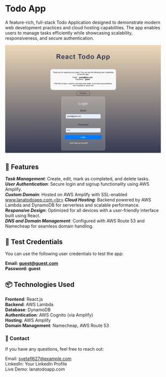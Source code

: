 # Todo App
A feature-rich, full-stack Todo Application designed to demonstrate modern web development practices and cloud hosting capabilities. The app enables users to manage tasks efficiently while showcasing scalability, responsiveness, and secure authentication.

![applogo ](https://github.com/diversv/Todo_list/blob/main/authpage.PNG)


## 🚀  Features
***Task Management***:  Create, edit, mark as completed, and delete tasks.<br>
***User Authentication***:  Secure login and signup functionality using AWS Amplify.<br>
***Custom Domain***:  Hosted on AWS Amplify with SSL-enabled www.lanatodoapp.com.<br>
***Cloud Hosting***:  Backend powered by AWS Lambda and DynamoDB for serverless and scalable performance.<br>
***Responsive Design***:  Optimized for all devices with a user-friendly interface built using React.<br>
***DNS and Domain Management***:  Configured with AWS Route 53 and Namecheap for seamless domain handling.<br>

## 🎯 Test Credentials
You can use the following user credentials to test the app:

**Email: guest@guest.com** <br> 
**Password: guest** <br>

## 📦 Technologies Used
**Frontend**: React.js<br>
**Backend**: AWS Lambda<br>
**Database**: DynamoDB<br>
**Authentication**: AWS Cognito (via Amplify)<br>
**Hosting**: AWS Amplify<br>
**Domain Management**: Namecheap, AWS Route 53<br>

### 📧 Contact
If you have any questions, feel free to reach out:

Email: svetafl627@example.com <br>
LinkedIn: Your LinkedIn Profile <br>
Live Demo: lanatodoapp.com <br>
